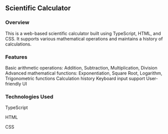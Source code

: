 ## Scientific Calculator

### Overview
This is a web-based scientific calculator built using TypeScript, HTML, and CSS. It supports various mathematical operations and maintains a history of calculations.

### Features
Basic arithmetic operations: Addition, Subtraction, Multiplication, Division
Advanced mathematical functions: Exponentiation, Square Root, Logarithm, Trigonometric functions
Calculation history
Keyboard input support
User-friendly UI

### Technologies Used
TypeScript

HTML

CSS

